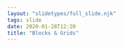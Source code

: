 ```yaml
---
layout: "slidetypes/full_slide.njk"
tags: slide
date: 2020-01-28T12:20
title: "Blocks & Grids"
---
```



